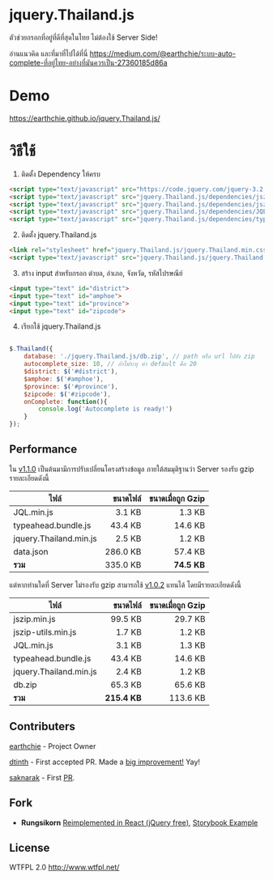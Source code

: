 # jquery.Thailand.js
ตัวช่วยกรอกที่อยู่ที่ดีที่สุดในไทย ไม่ต้องใช้ Server Side!

อ่านแนวคิด และที่มาที่ไปได้ที่นี่ https://medium.com/@earthchie/ระบบ-auto-complete-ที่อยู่ไทย-อย่างที่มันควรเป็น-27360185d86a

# Demo
https://earthchie.github.io/jquery.Thailand.js/

# วิธีใช้

1. ติดตั้ง Dependency ให้ครบ

```html
<script type="text/javascript" src="https://code.jquery.com/jquery-3.2.1.min.js"></script>
<script type="text/javascript" src="jquery.Thailand.js/dependencies/jszip.min.js"></script>
<script type="text/javascript" src="jquery.Thailand.js/dependencies/jszip-utils.min.js"></script>
<script type="text/javascript" src="jquery.Thailand.js/dependencies/JQL.min.js"></script>
<script type="text/javascript" src="jquery.Thailand.js/dependencies/typeahead.bundle.js"></script>
```

2. ติดตั้ง jquery.Thailand.js

```html
<link rel="stylesheet" href="jquery.Thailand.js/jquery.Thailand.min.css">
<script type="text/javascript" src="jquery.Thailand.js/jquery.Thailand.min.js"></script>
```

3. สร้าง input สำหรับกรอก ตำบล, อำเภอ, จังหวัด, รหัสไปรษณีย์

```html
<input type="text" id="district">
<input type="text" id="amphoe">
<input type="text" id="province">
<input type="text" id="zipcode">
```

4. เรียกใช้ jquery.Thailand.js

```javascript

$.Thailand({ 
    database: './jquery.Thailand.js/db.zip', // path หรือ url ไปยัง zip
    autocomplete_size: 10, // ถ้าไม่ระบุ ค่า default คือ 20
    $district: $('#district'),
    $amphoe: $('#amphoe'),
    $province: $('#province'),
    $zipcode: $('#zipcode'),
    onComplete: function(){
        console.log('Autocomplete is ready!')
    }
});

```

## Performance

ใน [v1.1.0](https://github.com/earthchie/jquery.Thailand.js/tree/fe302996ca72f156e1542048419399484431c391) เป็นต้นมามีการปรับเปลี่ยนโครงสร้างข้อมูล ภายใต้สมมุติฐานว่า Server รองรับ gzip รายละเอียดดังนี้

| ไฟล์ | ขนาดไฟล์ | ขนาดเมื่อถูก Gzip |
| --- | ---:| ---:|
| JQL.min.js | 3.1 KB | 1.3 KB |
| typeahead.bundle.js | 43.4 KB | 14.6 KB |
| jquery.Thailand.min.js | 2.5 KB | 1.2 KB |
| data.json | 286.0 KB | 57.4 KB |
| **รวม** | 335.0 KB | **74.5 KB** |

แต่หากท่านใดที่ Server ไม่รองรับ gzip สามารถใช้ [v1.0.2](https://github.com/earthchie/jquery.Thailand.js/tree/747b09ba84d8acb19cf0aca4e8debfee35e36176) แทนได้ โดยมีรายละเอียดดังนี้

| ไฟล์ | ขนาดไฟล์ | ขนาดเมื่อถูก Gzip |
| --- | ---:| ---:|
| jszip.min.js | 99.5 KB | 29.7 KB |
| jszip-utils.min.js | 1.7 KB | 1.2 KB |
| JQL.min.js | 3.1 KB | 1.3 KB |
| typeahead.bundle.js | 43.4 KB | 14.6 KB |
| jquery.Thailand.min.js | 2.4 KB | 1.2 KB |
| db.zip | 65.3 KB | 65.6 KB |
| **รวม** | **215.4 KB** | 113.6 KB |

## Contributers
[earthchie](https://github.com/earthchie/) - Project Owner

[dtinth](https://github.com/dtinth/) - First accepted PR. Made a [big improvement!](https://github.com/earthchie/jquery.Thailand.js/pull/2) Yay!

[saknarak](https://github.com/saknarak) - First [PR](https://github.com/earthchie/jquery.Thailand.js/pull/1).

## Fork
- **Rungsikorn** [Reimplemented in React (jQuery free)](https://github.com/zapkub/react-thailand-address-typeahead), [Storybook Example](http://zapkub.github.io/react-thailand-address/)

## License
WTFPL 2.0 http://www.wtfpl.net/

